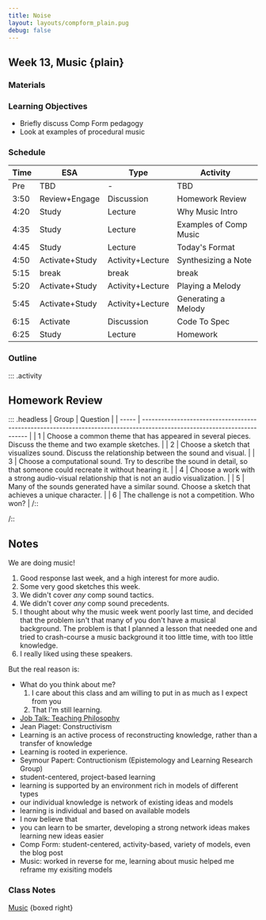 ```yaml
---
title: Noise
layout: layouts/compform_plain.pug
debug: false
---
```


## Week 13, Music {plain}

### Materials


### Learning Objectives
- Briefly discuss Comp Form pedagogy
- Look at examples of procedural music

### Schedule

| Time | ESA            | Type             | Activity               |
| ---- | -------------- | ---------------- | ---------------------- |
| Pre  | TBD            | -                | TBD                    |
| 3:50 | Review+Engage  | Discussion       | Homework Review        |
| 4:20 | Study          | Lecture          | Why Music Intro        |
| 4:35 | Study          | Lecture          | Examples of Comp Music |
| 4:45 | Study          | Lecture          | Today's Format         |
| 4:50 | Activate+Study | Activity+Lecture | Synthesizing a Note    |
| 5:15 | break          | break            | break                  |
| 5:20 | Activate+Study | Activity+Lecture | Playing a Melody       |
| 5:45 | Activate+Study | Activity+Lecture | Generating a Melody    |
| 6:15 | Activate       | Discussion       | Code To Spec           |
| 6:25 | Study          | Lecture          | Homework               |


### Outline

::: .activity

## Homework Review

::: .headless
| Group | Question                                                                                                                 |
| ----- | ------------------------------------------------------------------------------------------------------------------------ |
| 1     | Choose a common theme that has appeared in several pieces. Discuss the theme and two example sketches.                   |
| 2     | Choose a sketch that visualizes sound. Discuss the relationship between the sound and visual.                            |
| 3     | Choose a computational sound. Try to describe the sound in detail, so that someone could recreate it without hearing it. |
| 4     | Choose a work with a strong audio-visual relationship that is not an audio visualization.                                |
| 5     | Many of the sounds generated have a similar sound. Choose a sketch that achieves a unique character.                     |
| 6     | The challenge is not a competition. Who won?                                                                             |
/::

/::

## Notes

We are doing music!
1. Good response last week, and a high interest for more audio.
2. Some very good sketches this week.
3. We didn't cover _any_ comp sound tactics.
4. We didn't cover _any_ comp sound precedents.
5. I thought about why the music week went poorly last time, and decided that the problem isn't that many of you don't have a musical background. The problem is that I planned a lesson that needed one and tried to crash-course a music background it too little time, with too little knowledge.
6. I really liked using these speakers.

But the real reason is:
- What do you think about me? 
  1. I care about this class and am willing to put in as much as I expect from you
  2. That I'm still learning. 
- [Job Talk: Teaching Philosophy](http://psam3060-d-s16.github.io/class_notes/philosophy/)
- Jean Piaget: Constructivism
- Learning is an active process of reconstructing knowledge, rather than a transfer of knowledge
- Learning is rooted in experience.
- Seymour Papert: Contructionism (Epistemology and Learning Research Group)
- student-centered, project-based learning
- learning is supported by an environment rich in models of different types
- our individual knowledge is network of existing ideas and models
- learning is individual and based on available models
- I now believe that
- you can learn to be smarter, developing a strong network ideas makes learning new ideas easier
- Comp Form: student-centered, activity-based, variety of models, even the blog post
- Music: worked in reverse for me, learning about music helped me reframe my exisiting models


### Class Notes

[Music](./index.html) {boxed right}






<style> 
    .headless thead {
        display: none;
    }
</style>
